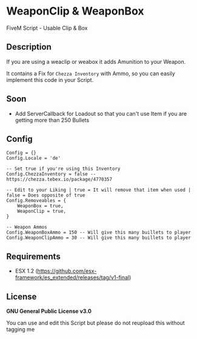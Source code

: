 # WeaponClip & WeaponBox
FiveM Script - Usable Clip & Box

## Description
If you are using a weaclip or weabox it adds Amunition to your Weapon.

It contains a Fix for `Chezza Inventory` with Ammo, so you can easily implement this code in your Script.

## Soon
* Add ServerCallback for Loadout so that you can't use Item if you are getting more than 250 Bullets

## Config
```
Config = {}
Config.Locale = 'de'

-- Set true if you're using this Inventory
Config.ChezzaInventory = false -- https://chezza.tebex.io/package/4770357

-- Edit to your Liking | true = It will remove that item when used | false = Does opposite of true
Config.Removeables = {
	WeaponBox = true,
	WeaponClip = true,
}

-- Weapon Ammos
Config.WeaponBoxAmmo = 150 -- Will give this many buillets to player
Config.WeaponClipAmmo = 30 -- Will give this many buillets to player
```

## Requirements
* ESX 1.2 (https://github.com/esx-framework/es_extended/releases/tag/v1-final)

## License
**GNU General Public License v3.0**

You can use and edit this Script but please do not reupload this without tagging me
